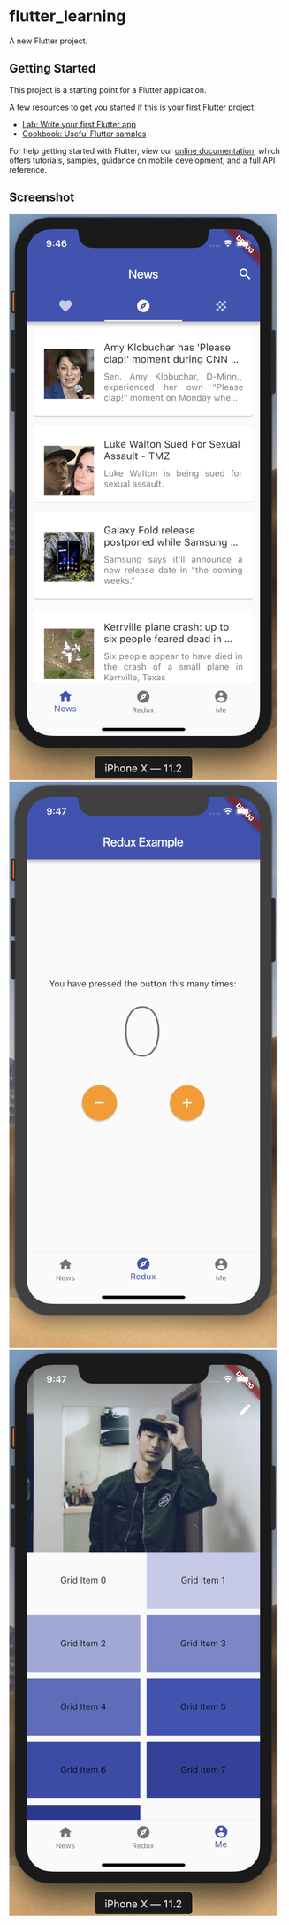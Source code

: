 # flutter_learning

A new Flutter project.

## Getting Started

This project is a starting point for a Flutter application.

A few resources to get you started if this is your first Flutter project:

- [Lab: Write your first Flutter app](https://flutter.io/docs/get-started/codelab)
- [Cookbook: Useful Flutter samples](https://flutter.io/docs/cookbook)

For help getting started with Flutter, view our 
[online documentation](https://flutter.io/docs), which offers tutorials, 
samples, guidance on mobile development, and a full API reference.

## Screenshot

![flutter_learning_1](https://github.com/chachaxw/flutter_learning/blob/master/assets/images/screen_shot_1.png)
![flutter_learning_2](https://github.com/chachaxw/flutter_learning/blob/master/assets/images/screen_shot_2.png)
![flutter_learning_3](https://github.com/chachaxw/flutter_learning/blob/master/assets/images/screen_shot_3.png)